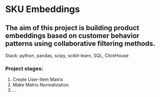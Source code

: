 # SKU Embeddings
## The aim of this project is building product embeddings based on customer behavior patterns using collaborative filtering methods.

Stack: python, pandas, scipy, scikit-learn, SQL, ClickHouse

### Project stages:
1. Create User-Item Matrix
2. Make Matrix Normalization
3. ...